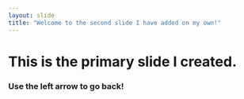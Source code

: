 ```yaml
---
layout: slide
title: "Welcome to the second slide I have added on my own!"
---
```


# This is the primary slide I created.


### Use the left arrow to go back!
